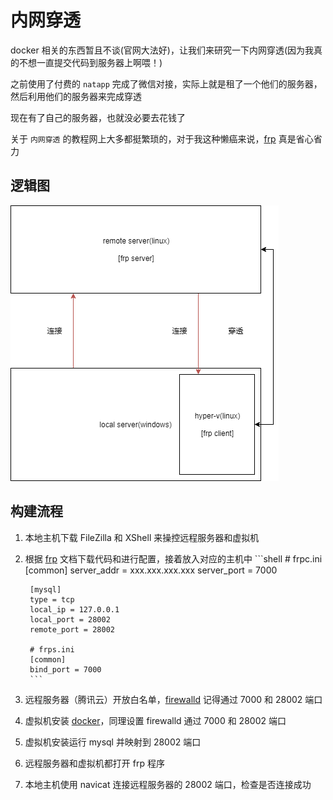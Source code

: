 # 内网穿透

docker 相关的东西暂且不谈(官网大法好)，让我们来研究一下内网穿透(因为我真的不想一直提交代码到服务器上啊喂！)

之前使用了付费的 `natapp` 完成了微信对接，实际上就是租了一个他们的服务器，然后利用他们的服务器来完成穿透

现在有了自己的服务器，也就没必要去花钱了

关于 `内网穿透` 的教程网上大多都挺繁琐的，对于我这种懒癌来说，[frp](https://github.com/fatedier/frp) 真是省心省力

## 逻辑图

![frp 逻辑图](/images/frp流程.png)

## 构建流程

1. 本地主机下载 FileZilla 和 XShell 来操控远程服务器和虚拟机
2. 根据 [frp](https://github.com/fatedier/frp/blob/master/README_zh.md) 文档下载代码和进行配置，接着放入对应的主机中
        ```shell
        # frpc.ini
        [common]
        server_addr = xxx.xxx.xxx.xxx
        server_port = 7000

        [mysql]
        type = tcp
        local_ip = 127.0.0.1
        local_port = 28002
        remote_port = 28002

        # frps.ini
        [common]
        bind_port = 7000
        ```
3. 远程服务器（腾讯云）开放白名单，[firewalld](https://www.centoschina.cn/course/config-centos/9119.html) 记得通过 7000 和 28002 端口
4. 虚拟机安装 [docker](https://docs.docker.com/install/linux/docker-ce/centos/)，同理设置 firewalld 通过 7000 和 28002 端口
5. 虚拟机安装运行 mysql 并映射到 28002 端口
6. 远程服务器和虚拟机都打开 frp 程序
7. 本地主机使用 navicat 连接远程服务器的 28002 端口，检查是否连接成功
